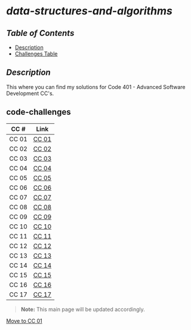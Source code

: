# ***data-structures-and-algorithms***

## ***Table of Contents***

- [Description](#description)
- [Challenges Table](#code-challenges)

## ***Description***

This where you can find my solutions for Code 401 - Advanced Software Development CC's.

## code-challenges

| CC #      | Link |
| ----------- | ----------- |
| CC 01     | [CC 01](./array_reverse/README.md) |
| CC 02     | [CC 02](./array_insert_shift/README.md) |
| CC 03     | [CC 03](./array_binary_search/README.md) |
| CC 04     | [CC 04](./mock_interview1/README.md) |
| CC 05     | [CC 05](./linked_list/README.md) |
| CC 06     | [CC 06](./linked_list_insertions/README.md) |
| CC 07     | [CC 07](./mock_interview2/README.md) |
| CC 08     | [CC 08](./linked_list_zip/README.md) |
| CC 09     | [CC 09](./mock_interview3/README.md) |
| CC 10     | [CC 10](./stack_and_queue/README.md) |
| CC 11     | [CC 11](./stack_queue_pseudo/README.md) |
| CC 12     | [CC 12](./stack-queue-animal-shelter/README.md) |
| CC 13     | [CC 13](./stack-queue-brackets/README.md) |
| CC 14     | [CC 14](./mock-interview4/README.md) |
| CC 15     | [CC 15](./trees/README.md) |
| CC 16     | [CC 16](./tree-max/README.md) |
| CC 17     | [CC 17](./tree-breadth-first/README.md) |

> **Note:** This main page will be updated accordingly.

[Move to CC 01](./array_reverse/README.md)
